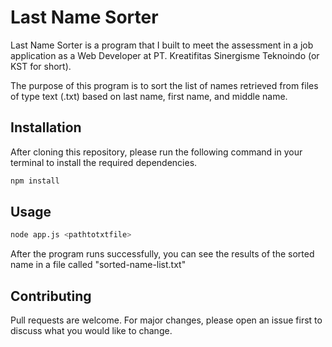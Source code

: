 # Last Name Sorter
Last Name Sorter is a program that I built to meet the assessment in a job application as a Web Developer at PT. Kreatifitas Sinergisme Teknoindo (or KST for short).

The purpose of this program is to sort the list of names retrieved from files of type text (.txt) based on last name, first name, and middle name.

## Installation
After cloning this repository, please run the following command in your terminal to install the required dependencies.

```bash
npm install
```

## Usage

```bash
node app.js <pathtotxtfile>
```

After the program runs successfully, you can see the results of the sorted name in a file called "sorted-name-list.txt"

## Contributing
Pull requests are welcome. For major changes, please open an issue first to discuss what you would like to change.